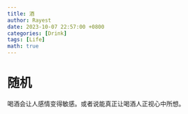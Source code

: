 ```yaml
---
title: 酒
author: Rayest
date: 2023-10-07 22:57:00 +0800
categories: [Drink]
tags: [Life]
math: true
---
```


# 随机

喝酒会让人感情变得敏感。或者说能真正让喝酒人正视心中所想。

